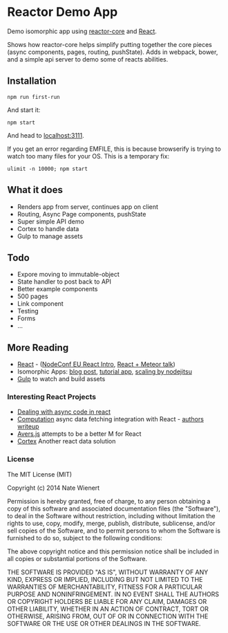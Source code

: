 # Reactor Demo App

Demo isomorphic app using [reactor-core](https://github.com/natew/reactor-core) and [React](https://github.com/facebook/react).

Shows how reactor-core helps simplify putting together the core pieces (async components, pages, routing, pushState). Adds in webpack, bower, and a simple api server to demo some of reacts abilities.

## Installation

    npm run first-run

And start it:

    npm start

And head to [localhost:3111](localhost:3111).

If you get an error regarding EMFILE, this is because browserify is trying to watch too many files for your OS. This is a temporary fix:

    ulimit -n 10000; npm start

## What it does

- Renders app from server, continues app on client
- Routing, Async Page components, pushState
- Super simple API demo
- Cortex to handle data
- Gulp to manage assets

## Todo

- Expore moving to immutable-object
- State handler to post back to API
- Better example components
- 500 pages
- Link component
- Testing
- Forms
- ...

## More Reading

- [React](http://facebook.github.io/react/) - ([NodeConf EU React Intro](https://www.youtube.com/watch?v=x7cQ3mrcKaY), [React + Meteor talk](https://www.youtube.com/watch?v=Lqcs6hPOcFw#t=3001))
- Isomorphic Apps: [blog post](http://nerds.airbnb.com/isomorphic-javascript-future-web-apps/), [tutorial app](https://github.com/spikebrehm/isomorphic-tutorial), [scaling by nodejitsu](https://blog.nodejitsu.com/scaling-isomorphic-javascript-code/)
- [Gulp](https://github.com/gulpjs/gulp) to watch and build assets

### Interesting React Projects

- [Dealing with async code in react](https://caurea.org/2014/02/04/dealing-with-asynchronous-code-in-react-components.html)
- [Computation](https://github.com/wereHamster/computation) async data fetching integration with React - [authors writeup](https://caurea.org/2014/02/04/dealing-with-asynchronous-code-in-react-components.html)
- [Avers.js](https://github.com/wereHamster/avers) attempts to be a better M for React
- [Cortex](https://github.com/mquan/cortex) Another react data solution

### License

The MIT License (MIT)

Copyright (c) 2014 Nate Wienert

Permission is hereby granted, free of charge, to any person obtaining a copy
of this software and associated documentation files (the "Software"), to deal
in the Software without restriction, including without limitation the rights
to use, copy, modify, merge, publish, distribute, sublicense, and/or sell
copies of the Software, and to permit persons to whom the Software is
furnished to do so, subject to the following conditions:

The above copyright notice and this permission notice shall be included in
all copies or substantial portions of the Software.

THE SOFTWARE IS PROVIDED "AS IS", WITHOUT WARRANTY OF ANY KIND, EXPRESS OR
IMPLIED, INCLUDING BUT NOT LIMITED TO THE WARRANTIES OF MERCHANTABILITY,
FITNESS FOR A PARTICULAR PURPOSE AND NONINFRINGEMENT. IN NO EVENT SHALL THE
AUTHORS OR COPYRIGHT HOLDERS BE LIABLE FOR ANY CLAIM, DAMAGES OR OTHER
LIABILITY, WHETHER IN AN ACTION OF CONTRACT, TORT OR OTHERWISE, ARISING FROM,
OUT OF OR IN CONNECTION WITH THE SOFTWARE OR THE USE OR OTHER DEALINGS IN
THE SOFTWARE.